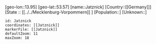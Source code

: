 ﻿---
location: [53.57,13.95]
mapzoom: [7,12] 
mapmarker: city 
type: City
tags:
- geo/City


SpocWebEntityId: 31173
isDeleted: false
confidential: public

---
[geo-lon::13.95]
[geo-lat::53.57]
[name::Jatznick]
[Country::[[Germany]]]
[State :: [[../../Mecklenburg-Vorpommern]] ]
[Population::]
[Unknown::]


```leaflet
id: Jatznick
coordinates: [[Jatznick]]
markerFile: [[Jatznick]]
defaultZoom: 11 
maxZoom: 18
```
